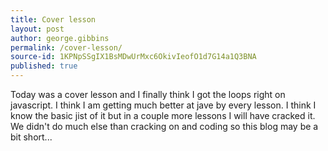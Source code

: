 ```yaml
---
title: Cover lesson
layout: post
author: george.gibbins
permalink: /cover-lesson/
source-id: 1KPNpSSgIX1BsMDwUrMxc6OkivIeofO1d7G14a1Q3BNA
published: true
---
```

Today was a cover lesson and I finally think I got the loops right on javascript. I think I am getting much better at jave by every lesson. I think I know the basic jist of it but in a couple more lessons I will have cracked it. We didn't do much else than cracking on and coding so this blog may be a bit short...                                                                                                    


